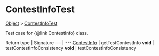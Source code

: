 # ContestInfoTest

[Object]() > [ContestInfoTest](nullfr/faylixe/googlecodejam/client/webservice/ContestInfoTest.md)

Test case for {@link ContestInfo} class.

Return type | Signature
--- | ---:[ContestInfo](nullfr/faylixe/googlecodejam/client/webservice/ContestInfo.md) | getTestContestInfo
**void** | testContestInfoConsistency
**void** | testContestInfoConsistency

